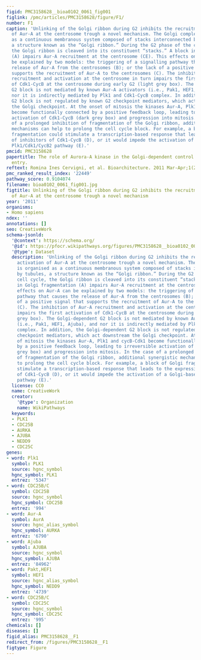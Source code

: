 ```yaml
---
figid: PMC3158628__bioa0102_0061_fig001
figlink: /pmc/articles/PMC3158628/figure/F1/
number: F1
caption: 'Unlinking of the Golgi ribbon during G2 inhibits the recruitment and activation
  of Aur-A at the centrosome trough a novel mechanism. The Golgi complex is organised
  as a continuous membranous system composed of stacks interconnected by tubules,
  a structure known as the “Golgi ribbon.” During the G2 phase of the cell cycle,
  the Golgi ribbon is cleaved into its constituent “stacks.” A block in Golgi fragmentation
  (A) impairs Aur-A recruitment at the centrosome (CE). This effects on Aur-A can
  be explained by two models: the triggering of a signalling pathway that causes the
  release of Aur-A from the centrosomes (B); or the lack of a positive signal that
  supports the recruitment of Aur-A to the centrosomes (C). The inhibition of Aur-A
  recruitment and activation at the centrosome in turn impairs the first activation
  of Cdk1-CycB at the centrosome during early G2 (light grey box). The Golgi-dependent
  G2 block is not mediated by known Aur-A activators (i.e., Pak1, HEF1, Ajuba), and
  nor it is indirectly mediated by Plk1 and Cdk1-CycB complex. In addition, the Golgi-dependent
  G2 block is not regulated by known G2 checkpoint mediators, which act downstream
  the Golgi checkpoint. At the onset of mitosis the kinases Aur-A, Plk1 and cycB-Cdk1
  become functionally connected by a positive feedback loop, leading to irreversible
  activation of Cdk1-CycB (dark grey box) and progression into mitosis. In the case
  of a prolonged inhibition of fragmentation of the Golgi ribbon, additional synergistic
  mechanisms can help to prolong the cell cycle block. For example, a block of Golgi
  fragmentation could stimulate a transcription-based response that leads to the expression
  of inhibitors of Cdk1-CycB (D), or it would impede the activation of a Golgi-based
  Plk1/Cdk1/CycB2 pathway (E).'
pmcid: PMC3158628
papertitle: The role of Aurora-A kinase in the Golgi-dependent control of mitotic
  entry.
reftext: Romina Ines Cervigni, et al. Bioarchitecture. 2011 Mar-Apr;1(2):61-65.
pmc_ranked_result_index: '22449'
pathway_score: 0.9104074
filename: bioa0102_0061_fig001.jpg
figtitle: Unlinking of the Golgi ribbon during G2 inhibits the recruitment and activation
  of Aur-A at the centrosome trough a novel mechanism
year: '2011'
organisms:
- Homo sapiens
ndex: ''
annotations: []
seo: CreativeWork
schema-jsonld:
  '@context': https://schema.org/
  '@id': https://pfocr.wikipathways.org/figures/PMC3158628__bioa0102_0061_fig001.html
  '@type': Dataset
  description: 'Unlinking of the Golgi ribbon during G2 inhibits the recruitment and
    activation of Aur-A at the centrosome trough a novel mechanism. The Golgi complex
    is organised as a continuous membranous system composed of stacks interconnected
    by tubules, a structure known as the “Golgi ribbon.” During the G2 phase of the
    cell cycle, the Golgi ribbon is cleaved into its constituent “stacks.” A block
    in Golgi fragmentation (A) impairs Aur-A recruitment at the centrosome (CE). This
    effects on Aur-A can be explained by two models: the triggering of a signalling
    pathway that causes the release of Aur-A from the centrosomes (B); or the lack
    of a positive signal that supports the recruitment of Aur-A to the centrosomes
    (C). The inhibition of Aur-A recruitment and activation at the centrosome in turn
    impairs the first activation of Cdk1-CycB at the centrosome during early G2 (light
    grey box). The Golgi-dependent G2 block is not mediated by known Aur-A activators
    (i.e., Pak1, HEF1, Ajuba), and nor it is indirectly mediated by Plk1 and Cdk1-CycB
    complex. In addition, the Golgi-dependent G2 block is not regulated by known G2
    checkpoint mediators, which act downstream the Golgi checkpoint. At the onset
    of mitosis the kinases Aur-A, Plk1 and cycB-Cdk1 become functionally connected
    by a positive feedback loop, leading to irreversible activation of Cdk1-CycB (dark
    grey box) and progression into mitosis. In the case of a prolonged inhibition
    of fragmentation of the Golgi ribbon, additional synergistic mechanisms can help
    to prolong the cell cycle block. For example, a block of Golgi fragmentation could
    stimulate a transcription-based response that leads to the expression of inhibitors
    of Cdk1-CycB (D), or it would impede the activation of a Golgi-based Plk1/Cdk1/CycB2
    pathway (E).'
  license: CC0
  name: CreativeWork
  creator:
    '@type': Organization
    name: WikiPathways
  keywords:
  - PLK1
  - CDC25B
  - AURKA
  - AJUBA
  - NEDD9
  - CDC25C
genes:
- word: Plk1
  symbol: PLK1
  source: hgnc_symbol
  hgnc_symbol: PLK1
  entrez: '5347'
- word: CDC25B/C
  symbol: CDC25B
  source: hgnc_symbol
  hgnc_symbol: CDC25B
  entrez: '994'
- word: Aur-A
  symbol: AurA
  source: hgnc_alias_symbol
  hgnc_symbol: AURKA
  entrez: '6790'
- word: Ajuba
  symbol: AJUBA
  source: hgnc_symbol
  hgnc_symbol: AJUBA
  entrez: '84962'
- word: Pakt,HEF1
  symbol: HEF1
  source: hgnc_alias_symbol
  hgnc_symbol: NEDD9
  entrez: '4739'
- word: CDC25B/C
  symbol: CDC25C
  source: hgnc_symbol
  hgnc_symbol: CDC25C
  entrez: '995'
chemicals: []
diseases: []
figid_alias: PMC3158628__F1
redirect_from: /figures/PMC3158628__F1
figtype: Figure
---
```

